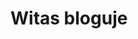 # Witas bloguje
<!DOCTYPE html>
<html>
    <head>
        <meta charset="utf-8">
        <title>testowa.pl</title>
        <style>
      
        body{
         color: white; 
    background: #396f38;
    margin: 0;
    
   
   
        }
        table{
        color: black;
        }
       .menu-1{
           background: white;
           top: 0px;
           width: 100%;
           height: 70px;
           position: absolute;
           font-family: Arial;
           float: left;
          left: 0px;
       }
       #aut{
        
         color: green;  
       }
      #klik{
         color: grey; 
      }
    
      
      
      #lokiter{
          z-index: 2;
          background-color: #4e9447;
          position: absolute;
          top:300px;
          right: 0px;
         left: 0px;
         font-size: 20px;
         Text-align: center;
      }
      #akt{
          border-bottom:1px solid white;
          
      }
      .img{
          float: left;
          top: 75px;
          left: 0px;
          width: 30%;
          height: 30%;
          position: fixed;
      }
      .styled {
    border: 0;
    line-height: 2.5;
    padding: 0 20px;
    font-size: 1rem;
    text-align: center;
    color: #fff;
    text-shadow: 1px 1px 1px #000;
    border-radius: 10px;
    background-color: rgba(220, 0, 0, 1);
    background-image: linear-gradient(to top left,
                                      rgba(0, 0, 0, .3),
                                      rgba(0, 0, 0, .2) 30%,
                                      rgba(0, 0, 0, 0));
    box-shadow: inset 2px 2px 3px rgba(255, 255, 255, .6),
                inset -2px -2px 3px rgba(0, 0, 0, .6);
}

.styled:hover {
    background-color: rgba(255, 0, 0, 1);
}

.styled:active {
    box-shadow: inset -2px -2px 3px rgba(255, 255, 255, .6),
                inset 2px 2px 3px rgba(0, 0, 0, .6);
}

#img {
       position: absolute;
       z-index: 1;
      height: 230px;
      bottom: 0px;
       top: 70px;
       width: 100%;
       right: 0px;
       left: 0px;
       }
       
        
          ul {
           position: absolute;
           margin: 0px;
           padding: 0px;
           list-style-type: none;
           right: 0px;
           top: 0px;
           z-index: 3;
       }
       ul li{
           width: 150px;
           height: 40px;
           background-color: red;
           opacity: .8;
           line-height: 40px;
           text-align: center;
          font-size: 20px;
              
       }
       ul li a{
           text-decoration: none;
           color: white;
           display: block;
         
       }
       ul li a:hover{
           background-color: green;
       }
       
       ul li ul li{
           display: none;
         
       }
      
        ul li:hover ul li{
           display: block;
       }
       
        </style>
    </head>
    <body>
    <div class="menu-1">
    
        <p><span id="aut">Autor:</span><span id="klik"><em><strong> JAKUB<BR>WITKOWSKI</strong></em></span></p>
         </div>
         <ul>
       <li><a href="#">Menu</a>
      <ul>
            <li><a class="lok" href="https://witas-w.github.io/Aktualnosci/">Aktualności</a></li>
            <li><a class="klok" href="https://witas-w.github.io/Bloguje-witas/">Blog</a></li>
            <li><a class="loki" href="https://witas-w.github.io/Galeria-zdjec/">Zdjęcia</a></li>
        </ul>
        </li>
        </ul>
        
          
          <img id="img" src="https://s6.ifotos.pl/img/670C82C4-_qseaxrh.jpg">
          
        <div id="lokiter">
         <h2 id="akt" >Blog</h2>
  <a href="#DD"><button class="styled"
        type="button">
   Dzień dzisiejszy
</button></a>
  <h3>26.06.2019r.</h3>
  
  <p>Dzisiaj było 30 stopni w cieniu przez co piasek bardzo mocno parzył.W porcie nadal stoi "Unicus".Może jutro przypłynie "Dragon".Byliśmy też po stronie wschodniej na pysznych lodach w "Górze Lodowej".(pod spodem znajduje się mój ranking lodów).</p>
  
  <table>
        <thead>
            <tr>
                <th>Nazwa</th>
                <th>punkty</th>
            </tr>
        </thead>
        <tbody>
            <tr>
               
                <td>1.Góra Lodowa</td>
                <td>100/100</td>
            </tr>
            <tr>
                
                <td>1.U Lodziarzy</td>
                <td>100/100</td>
            </tr>
            <tr>
               
                <td>2.Bacio</td>
                <td>93/100</td>
            </tr>
            <tr>
               
                <td>3.Chomczyńscy</td>
                <td>74/100</td>
            </tr>
            <tr>
               
                <td>4.Jablonowscy</td>
                <td>60/100</td>
            </tr>
            <tr>
               
                <td>5.Mistral</td>
                <td>37/100</td>
            </tr>
            
        </tbody>
    </table>
    
    <h3>27.06.2019r.</h3>
    <p>(godz.15:02)Właśnie wróciliśmy ze Słupska gdzie byliśmy w galerii handlowej "Jantar". W galerii byliśmy w kilku księgarniach.Po powrocie zamówiliśmy pizze.Następny wpis pojawi się wieczorem.O Słupsku przeczytacie pod spodem.</p>
    <p class="pod"><strong><em>Słupsk</em></strong> to miasto na prawach powiatu w północnej Polsce, w województwie pomorskim, siedziba władz powiatu słupskiego oraz gminy Słupsk. Leży na Pobrzeżu Koszalińskim, nad Słupią, przy trasie europejskiej E28, dawna siedziba książąt pomorskich.</p>
    <p>Po powrocie ze <strong>Słupska</strong> poszliśmy do <em>Góry Lodowej</em>.A następnie do baru III molo i na plażę.</p>
    <h2>Ranking gofrów</h2>
    <table>
        <thead>
            <tr>
                <th>Nazwa</th>
                <th>Punkty</th>
            </tr>
        </thead>
        <tbody>
            <tr>
                <td>1.Bar 3 molo</td>
                <td>100/100</td>
            </tr>
            <tr>
                <td>1.Chomczyńscy</td>
                <td>100/100</td>
            </tr>
            <tr>
                <td>2.Lody,Gofry</td>
                <td>87/100</td>
            </tr>
            <tr>
                <td>3.Kołacze,Gofry,Lody</td>
                <td>76/100</td>
            </tr>
        </tbody>
    </table>
    <img class="byk" src="https://www.kasandbox.org/programming-images/landscapes/sand-dunes.png" >
    <h3>28.06.2019r.</h3>
    <p>Dzisiaj w nocy przypłynął do Ustki największy galeon w Polsce <strong><em>Dragon</em></strong>. <em>Unicus</em> odpłynął wczoraj i także od rana stoi w Darłówku.Do portu w nocy zagościł kontenerowiec <em>Riona</em> .Przed chwilą wpłynął do portu okręt Marynarki wojennej <em>ORP Wigry</em>.Riona opuściła port ok.16:00</p>
    <h2>Przypłynięcia i odpłynięcia</h2>
    <table>
        <thead>
            <tr>
                <th>Statek</th>
                <th>Data przypłynięcia</th>
                <th>Data odpłynięcia</th>
                <th>Rodzaj</th>
                <th>Miejsce odpłynięcia</th>
            </tr>
        </thead>
        <tbody>
            <tr>
                <td><strong>Dragon</strong></td>
                <td>28.06.2019r.</td>
                <td>brak</td>
                <td>pasażerski</td>
                <td>brak</td>
            </tr>
            <tr>
                <td><strong>Riona</strong></td>
                <td>28.06.2019r.</td>
                <td>brak</td>
                <td>kontenerowiec</td>
                <td>Hellsdorf
                </td>
            </tr>
            <tr>
                <td><strong>Unicus</strong></td>
                <td>brak</td>
                <td>28.06.2019r.</td>
                <td>pasażerski</td>
                <td>Darłowo</td>
            </tr>
            <tr>
                <td><strong>ORP Wigry</strong></td>
                <td>28.06.2019r.</td>
                <td>brak</td>
                <td>wojskowy</td>
                <td>brak</td>
            </tr>
        </tbody>
    </table>
    <h3>30.06.2019r.</h3>
    <p>Dzisiaj byliśmy w <em>Górze Lodowej</em>.Następnie poszliśmy na gokarty.Jedliśmy też rybę w <em> Złotej rybce</em>.Zaraz idziemy na gofry.</p>
    <h3>1.07.2019r.</h3>
    <p>Dzisiaj byliśmy w <em><strong>Dolinie Charlotty</strong></em>. A następnie poszliśmy do <em> Mar-Huba</em>.</p>
  <h3>2.07.2019r.</h3>
  <p>Po wyjściu z domu o godz.12:10 poszliśmy na targ.Następnie wypożyczylismy gokarty na pół godziny. przeszliśmy się do <em>Mistrala</em> gdzie zjedliśmy obiad. Na promenadzie weszliśmy do salonu gier gdzie wygrałem z dziadkiem 4 rundy w cymber guy-u.Dzisiaj jest duży sztorm więc kładka otwarta jest prawie cały dzień.</p>
  <h3>3.07.2019r.</h3>
  <p>Dzisiaj zjedliśmy obiad na <em>Politechnice Wrocławskiej</em>.Ponownie w dniu dzisiejszym nastąpił sztorm.Kładka jest dokładnie tak jak wczoraj otwarta przez cały dzień.</p>
  <h3>4.07.2019r.</h3>
  <p>Dzisiaj było duże zamieszanie z obiadami.Ostatecznie ustaliliśmy że obiady będą na trzynastą. Nadal jest sztorm i kładka cały dzień otwarta.Jedliśmy też pyszną galaretkę w <em>Bacio</em>.</p>
  <h3>5.07.2019r.</h3>
  <p>Dzisiaj był sztorm.Kładka tym razem nie była otwarta cały dzień lecz 35 minut.Statki nie stały już pochowane, a było ich zwiedzanie.<em>Kasieńka II</em>wypływała do kanału portowego gdzie zawracała do stoczni.<em>Dragon był zwiedzany za 5 złotych od osoby</em>.</p>
  <h3>6.07.2019r.</h3>
  <p>Dzisiaj byliśmy na obiedzie pobktórym poszliśmy na automaty.
  Po grze udaliśmy się do <em>Bacio</em>gdzie zjedliśmy galaretkę.Cały dzisiejszy dzień leje deszcz i jest trochę zimno.</p>
  <h3>7.07.2019r.</h3>
  <p>Dzisiaj byliśmy na obiedzie.Po nim poszliśmy na automaty.Wieczorem zjedliśmy galaretkę w <em>Bacio</em>.</p>    <h3 >8.07.2019r.</h3>
  <p>Dzisiaj byliśmy na obiedzie.A po nim poszliśmy z babcią na automaty.</p>
  <h3>9.07.2019r.</h3>
  <p>Dzisiaj byliśmy na obiedzie.Po nim poszliśmy do chińskiego marketu.Cały dzień lało.Jedliśmy też galaretkę i lody.</p>
  <h3>10.07.2019r.</h3>
  <p>Dzisiaj mieliśmy przerwę od obiadu więc poszliśmy do <em>Starej pierogarni</em>.Babcia zjadła pierogi ze szpinakiem dziadek ruskie i ze szpinakiem, a ja ruskie.
Po nim poszliśmy z babcią na wschodnią stronę.Gdy przechodziliśmy przez kładkę zaczęło lać i zaczęła się burza z piorunami.Musieliśmy się gdzieś schować.Gdy wracaliśmy zaczęło znowu lać.  </p>
  <h3>11.07.2019r.</h3>
<p>Dzisiaj obiad zjedliśmy w domu.Babcia i dziadek przyjechali o 19:00.Dziś świeciło słońce więc wyszliśmy na 5 godzin.</p>
  <h3>12.07.2019r.</h3>
  <p>Dzisiaj byliśmy na obiedzie i spotkaliśmy się z drugimi dziadkami.Poszliśmy też na lody do <em>Góry lodowej</em>.Gdy wyszliśmy drugim razem wypatrzyłem kontenerowiec płynący z Darłowa.Widzieliśmy też pokazy, w których uczestniczyły samoloty i paralotnie.</p>
  <h3>13.07.2019r.</h3>
  <p>Dzisiaj poszliśmy na obiad. Po nim poszliśmy na gokarty. Wtedy zaczęło kropić ale po dwóch minutach przestało. Wróciliśmy, więc do domu zachaczając o <em>Górę Lodową</em>. Potem wróciliśmy na miasto i poszliśmy na promenadę. Statek SM PRC 112 opuścił port wczoraj około godziny 20, a wrócił o 22. Stoi on dzisiaj przy nabrzeżu po drugiej stronie kładki. Przed koncertem poszliśmy na kolację do <em>Tawerny portowej</em>. Następnie poszliśmy na koncert Kamila Bednarka. Widzieliśmy też pokazy akrobacji lotniczych, spadochroniarskich i bardzo nisko lecący samolot wojska polskiego Casa.</p>
 <img src="https://upload.wikimedia.org/wikipedia/commons/thumb/b/b1/20140628_CASA_C-295_Ma%C5%82opolski_Piknik_Lotniczy_6987.jpg/800px-20140628_CASA_C-295_Ma%C5%82opolski_Piknik_Lotniczy_6987.jpg">
 <h3>14.07.2019r.</h3>
  <p>Dzisiaj byliśmy na obiedzie. Po nim poszliśmy na promenadę. W porcie oglądaliśmy statek SM PRC 112, który razem z barką pogłębia wejście do portu. Przez to <em>Dragon</em> wypływał 4 razy dziennie. Podczas wypłynięcia <em>Dragona</em> statek SM PRC 112 także opuszcza port wypływając blisko brzegu, a następnie wraca i wykręca w kanale portowym. Następnie poszliśmy na automaty i do <em>Bacio</em>. Wieczorem zaprosiliśmy drugich dziadków na wino.</p> 
 <h3>15.07.2019r.</h3>
  <p>Dzisiaj poszliśmy na obiad. Po nim przeszliśmy się plażą do Perły. Następnie wróciliśmy do domu zahaczając o <em>Górę Lodową</em>. Wieczorem wyszliśmy przejść się po okolicy</p>
  <h3>16.07.2019r.</h3>
  <p>Dzisiaj byliśmy na obiedzie. Po nim poszliśmy do <em>Lubicza</em> na  kawę i lody. Następnie przeszliśmy się promenadą do portu. W porcie stoją dwa nowe statki Imor i Mewo Navigator. Imor ostatnio był w Ustce podczas budowy kładki.Wieczorem poszliśmy jeszcze do Lidla na zakupy.</p>
  <h2 id="os">O statkach</h2>
  <table>
    <thead>
        <tr>
            <th>statek</th>
            <th>rodzaj</th>
            <th>data przypłynięcia</th>
            <th>data odpłynięcia</th>
        </tr>
    </thead>
    <tbody>
        <tr>
            <td>Imor</td>
            <td>badawczy(Jednostka przystosowana do badań strefy przybrzeżnej i płytkich wód zalewowych.)</td>
            <td>16.07.2019r.</td>
            <td>17.07.2019r.</td>
        </tr>
        <tr>
            <td>Mewo navigator</td>
            <td>badawczy(Jednostka pomiarowa służąca do prowadzenia hydrograficznych prac pomiarowych na wodach morskich.)</td>
            <td>16.07.2019r.</td>
            <td>17.07.2019r.</td>
        </tr>
    </tbody>
    </table>
   <h3>17.07.2019r.</h3>
   <p>Dzisiaj byliśmy na obiedzie. Następnie poszliśmy na promenadę i do sklepu <em>Pierre Rene</em>. Potem poszliśmy do portu i na Marynarki. Wracając poszliśmy na gofra do <em>Chomczyńskich</em>. Wieczorem poszliśmy przez kładkę do portu obejrzeć niemiecki żaglowiec.</p>
   <h3>18.07.2019r.</h3>
 <p>Dzisiaj byliśmy na obiedzie. Po nim poszliśmy na promenadę. Następnie zagraliśmy na automatach w cymber guya. Statek SM PRC 112 wraz z barką Małż 2 pogłębia wejście do portu przez co Dragon wypływa 5 razy dziennie. Gdy wychodziliśmy z portu zauważyłem  statek firmy <em>Akva group</em>, którego wciągano na dok. Chyba jutro będzie jego wodowanie. Wieczorem poszliśmy na ognisko na Politechnice gdzie zjedliśmy kiełbasę i chleb. </p>
   <h3>19.07.2019r.</h3>
   <p>Dziś rano poszliśmy do portu. Gdy do niego weszliśmy odbywało się wodowanie statku <strong>Hollendaren</strong> zbudowanego przez firmę <em>AKVA group</em>. Podczas zanurzania doku gdy wyciągano statek liną podpłynęły dwa statki Złota rybka i Lucek. Podczas obrotu statku zahaczył on oponami o nabrzeże, dok i barierkę. Po wodowaniu statku stanął on przy nabrzeżu stoczni. Po pobycie w porcie poszliśmy na obiad. Następnie idąc promenadą poszliśmy do portu gdzie widzieliśmy statek SM PRC 112 pogłębiający kanał portowy i cztery statki brytyjskie należące do NATO. Przeszliśmy się także ulicą Grunwaldzką do Pasażu Bałtyckiego i Mariny. Wieczorem poszliśmy na plażę zachodnią. Wykopałem tam duży most z piasku. </p>
    <img src="https://i.ibb.co/SJY9YGX/D8-B9-A7-E4-D769-4727-8-AD1-5730409-B15-BE.png">
   <img src="https://i.ibb.co/HF6M6bV/81-A58662-34-C0-493-B-B211-A59-C36416-B70.jpg">
   <img src="https://i.ibb.co/nj074kK/074-B68-BA-5-C32-4-A10-8-A89-7-D69-F6-C318-A4.png">
    <h3>20.07.2019r.</h3>
    <p>Dzisiaj byliśmy na obiedzie. Po nim poszliśmy do <em>Lubicza</em>. W galerii zdjęć znajdują się zdjęcia panoramy Ustki. Następnie poszliśmy na promenadę i na pączki. W porcie statek SM PRC 112 nadal pogłębia kanał portowy. Potem poszliśmy na ulicę Marynarki. Wieczorem poszliśmy na plażę zachodnią. Tam oglądaliśmy zachód słońca.</p>
    
    <h3>21.07.2019r.</h3>
    <p>Dzisiaj byliśmy na obiedzie. Po nim poszliśmy do <em>Lubicza</em>. Tam wypiłem sok pomarańczowy i obejrzałem panoramę Ustki z dachu hotelu. Następnie przechodząc promenadą oglądaliśmy stoiska górali. Wchodząc do portu wstąpiliśmy na pączki do <em>Starej pączkarni</em>. Do portu przypłynął statek badawczy Mewo navigator, o którym można przeczytać w <a href="#os">tabeli z dnia 16.07.2019r.</a> Po pobycie w porcie skierowaliśmy się do domu. Wieczorem poszliśmy na plażę zachodnią gdzie zbudowałem most z piasku. </p>
  
   <h3>22.07.2019r.</h3>
  <p>Dzisiaj byliśmy na obiedzie. Po nim poszliśmy plażą do Perły. Następnie idąc promenadą doszliśmy do portu. Tam stoi statek Mewo navigator, którego zdjęcia można zobaczyć w <a href="https://witas-w.github.io/zdjecia-galeria/">galerii zdjęć</a>. Potem poszliśmy na ulicę Marynarki polskiej i do kawiarni <em>Bacio</em>. W kawiarence wypiłem sok i zjadłem lody. Następnie poszliśmy na przystanek autobusowy skąd zabrał nas autobus lini numer 1. Nim dojechaliśmy do przystanku Wilcza/Darłowska, na którym wysiedliśmy. Jechaliśmy pierwszy raz autobusem przez nowo otwartą ulicę Darłowską.</p>
  
  
  <h3>23.07.2019r.</h3>
  <p>Dzisiaj byliśmy na ostatnim obiedzie. Po nim poszliśmy do <em>Mistrala</em> na Marynarki poskiej, ponieważ ten na Kaszubskiej był przepełniony. Następnie wróciliśmy ulicą Darłowską do domu. Wieczorem poszliśmy do <em>Mistrala</em> po stronie zachodniej i na promenadę, którą doszliśmy do parku Chopina. Po przejściu ulicą Żeromskiego i wstąpieniu do <em>Mistrala u przyjaciół</em> wróciliśmy na promenadę. Statek SM PRC 112 rano pogłębiał ujście Słupii przez co kładka nie została otwarta o godzinie dwunastej i <em>Dragon</em> musiał krążyć na redzie, a wieczorem odwrócony był dziobem w stronę mostu kolejowego i tam barka Małż 2 pogłębiała Słupię.</p>
    
    
    <h3>24.07.2019r.</h3>  
  <p>Dzisiaj byliśmy w sklepie <em>Diverse</em>. Następnie poszliśmy przez port na promenadę i na automaty. Potem wstąpiliśmy na Politechnikę Wrocławską. W <a href="https://witas-w.github.io/zdjecia-galeria/">galerii zdjęć</a> pojawiły się zdjęcia z osiedla Kościelniaka położonego w Ustce zachodniej. Wieczorem poszliśmy na plażę zachodnią i do herbaciarni <em>(nie)winna piwniczka</em>. W tym lokalu można wypić herbatę, zjeść ciastko z wróżbą lub pyszny serniczek. Następnie wróciliśmy do części zachodniej przez kładkę i nasz skrót leśny. Podczas pobytu na plaży widzieliśmy wypływający załadowany po brzegi statek SM PRC 112. W porcie statki zamieniły się miejscami <em>Dragon</em>stanął w miejscu <em>Kasieńki</em> i <em>Saby</em>, a <em>Saba</em> z <em>Kasieńką</em> w miejscu <em>Dragona</em>.</p>

 <h3>25.07.2019r.</h3>
 <p>Dzisiaj rano poszliśmy do Ustki wschodniej. Idąc ulicą Marynarki doszliśmy do portu stamtąd poszliśmy na promenadę. Następnie przeszliśmy się ulicą Wczasową do Energetyka i na <em>Trakt Solidarności</em>. Potem zjedliśmy obiad w restauracji <em>Mistral u Przyjaciół</em>. Po obiedzie poszliśmy do domu przez ulicę Darłowską. Wieczorem poszliśmy do baru 3 molo i na plażę zachodnią. Nią przeszliśmy się do osiedla. </p>
    
      <h3>26.07.2019r.</h3>
 <p>Dzisiaj rano poszliśmy do Ustki wschodniej. Tam weszliśmy do Jabłonowskich i kupiliśmy kawę. O godzinie 12 wróciliśmy do Ustki zachodniej kładką. Potem poszliśmy do restauracji <em>Krzywy róg</em> gdzie zjedliśmy pyszne pierogi i rosół. Wieczorem poszliśmy na plażę zachodnią i przeszliśmy się do rzeki Czarnej, która została zasypana przez wydmy. Statek SM PRC 112 nadal pogłębia port koło mostu kolejowego.</p>
 
 <h3>27.07.2019r.</h3>
 <p>Dzisiaj rano poszliśmy na pierwszy obiad w tym turnusie. Potem udaliśmy się do <em>Mistrala</em> na Kaszubskiej. Tam zjadłem lody i pączka. Następnie przesliśmy się ulicą Marynarki do portu. W porcie i na promenadzie odbywają się pokazy akrobacji rowerowych. Po obejrzeniu akrobacji rowerowych doszliśmy promenadą do parku Chopina. Wieczorem wróciliśmy do domu.  </p>
 
 <h3>28.07.2019r.</h3>
 <p>Dzisiaj byliśmy na obiedzie. Następnie poszliśmy do <em>Lubicza</em> gdzie wypiłem sok pomarańczowy. Potem udaliśmy się do <em>Góry  Lodowej</em>. Tam zjadłem dwie gałki najlepszych lodów w Ustce. Po zjedzeniu lodów doszliśmy ulicą Marynarki na pączki do <em>Starej pączkarni</em>. Zjedliśmy pączki i wracając do domu przeszliśmy przez kładkę.</p>      
       
  <h3>29.07.2019r.</h3>
  <p>Dzisiaj byliśmy na obiedzie. Po nim udaliśmy się z babcią 2 kilometry za Orzechowo. Mogliśmy dojść do Poddąbia, ale było strasznie gorąco. Następnie wróciliśmy do Ustki plażą i nową promenadą. Na promenadzie zjadłem gofra u <em>Chomczyńskich</em> i jednego pączka ze <em>Starej Pączkarni</em>. Potem poszliśmy do portu i widzieliśmy wypływający statek SM PRC 112, a gdy za drugim razem udaliśmy się tam  ponownie oglądaliśmy ten statek, który powrócił z morza. Wieczorem wróciliśmy ulicą Marynarki do domu.</p>
  
  
 <h3>30.07.2019r.</h3>
 <p>Dzisiaj jak codzień byliśmy na obiedzie. Po nim poszliśmy do <em>Mistrala tu i teraz</em> znajdującego się przy ulicy Marynarki. Potem udaliśmy się do portu, gdzie statek SM PRC 112 pogłębia Słupię w okolicy nowej mariny. Zdjęcia tego statku można zobaczyć w <a href="https://witas-w.github.io/Galeria-zdjec/">galerii zdjęć</a>. Następnie wróciliśmy przez ulicę Darłowską do domu. Wieczorem wybrałem się z babcią nad <em>Staw Upiorów</em>, a następnie doszliśmy do ulicy Wilczej. Wracając poćwiczyliśmy na różnych urządzeniach na ścieżce zdrowia.</p>
  
  
  <h3>31.07.2019r.</h3>
  
  <p>Dzisiaj rano udaliśmy się na pocztę nadać pocztówki. Następnie dotarliśmy na obiad przez park Chopina. Po obiedzie poszliśmy do portu, gdzie widzieliśmy rozkładający się <em>TVN Projekt plaża</em> oraz statek SM PRC 112 stojący obok żurawika portowego. Potem wybraliśmy się do <em>Bacio</em> gdzie zjadłem dwie gałki lodów. Po wizycie w kawiarni udaliśmy się do <em>Mistrala</em> na Kaszubskiej na lemoniadę poziomkową. Następnie postanowiliśmy iść do <em>Góry Lodowej</em>. Idąc ulicą Bakuły z bacią dotarliśmy do <em>Pasażu Bałtyckiego</em>. Wieczorem wróciliśmy do domu autobusem lini numer 1. </p>
  
  <h3 id="DD">1.08.2019r.</h3>
  
  <p>Dzisiaj rano udaliśmy się na obiad. Po nim wybraliśmy się do <em>Mistrala</em> na Kaszubskiej. Potem poszliśmy do <em>Bacio</em>,    w którym zjadłem dwie gałki lodów. Następnie oglądaliśmy statek SM PRC 112 stojący w porcie. Po tej wizycie udaliśmy się na ulicę Leszka Bakuły, gdzie w niedziele odbywa się targ. Później wybraliśmy się do domu towarowego <em>Stodoła</em>. Następnie ponownie weszliśmy do portu oglądać barkę pogłębiającą, która stoi obok miejsca <em>Dragona</em>. Wieczorem wróciliśmy do domu autobusem lini numer 1 i zjedliśmy pierogi w <em>Starej pierogarni</em>. </p>
  
       </div>
       
       
       
   
 
    </body>
</html>
